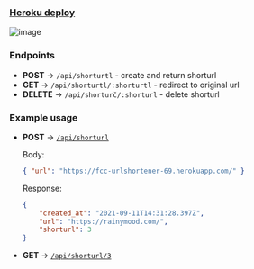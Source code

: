 ### [Heroku deploy](https://fcc-urlshortener-69.herokuapp.com/)

![image](https://user-images.githubusercontent.com/46557266/132951004-665d4947-9576-4d69-a3d4-9b25d8293ab8.png)

### Endpoints

- **POST** → `/api/shorturtl` - create and return shorturl
- **GET** → `/api/shorturtl/:shorturtl` - redirect to original url
- **DELETE** → `/api/shorturč/:shorturl` - delete shorturl

### Example usage

- **POST** → [`/api/shorturl`](https://rainymood.com/)

    Body:
    ```json
    { "url": "https://fcc-urlshortener-69.herokuapp.com/" }
    ```

    Response:
    ```json
    {
        "created_at": "2021-09-11T14:31:28.397Z",
        "url": "https://rainymood.com/",
        "shorturl": 3
    }
    ```
- **GET** → [`/api/shorturl/3`](https://fcc-urlshortener-69.herokuapp.com/api/shorturl/3)
